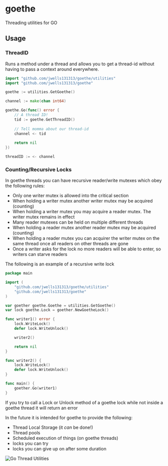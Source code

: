 [//]: # " DO NOT ALTER OR REMOVE COPYRIGHT NOTICES OR THIS HEADER. "
[//]: # "  "
[//]: # " Copyright (c) 2018 Oracle and/or its affiliates. All rights reserved. "
[//]: # "  "
[//]: # " The contents of this file are subject to the terms of either the GNU "
[//]: # " General Public License Version 2 only (''GPL'') or the Common Development "
[//]: # " and Distribution License(''CDDL'') (collectively, the ''License'').  You "
[//]: # " may not use this file except in compliance with the License.  You can "
[//]: # " obtain a copy of the License at "
[//]: # " https://oss.oracle.com/licenses/CDDL+GPL-1.1 "
[//]: # " or LICENSE.txt.  See the License for the specific "
[//]: # " language governing permissions and limitations under the License. "
[//]: # "  "
[//]: # " When distributing the software, include this License Header Notice in each "
[//]: # " file and include the License file at LICENSE.txt. "
[//]: # "  "
[//]: # " GPL Classpath Exception: "
[//]: # " Oracle designates this particular file as subject to the ''Classpath'' "
[//]: # " exception as provided by Oracle in the GPL Version 2 section of the License "
[//]: # " file that accompanied this code. "
[//]: # "  "
[//]: # " Modifications: "
[//]: # " If applicable, add the following below the License Header, with the fields "
[//]: # " enclosed by brackets [] replaced by your own identifying information: "
[//]: # " ''Portions Copyright [year] [name of copyright owner]'' "
[//]: # "  "
[//]: # " Contributor(s): "
[//]: # " If you wish your version of this file to be governed by only the CDDL or "
[//]: # " only the GPL Version 2, indicate your decision by adding ''[Contributor] "
[//]: # " elects to include this software in this distribution under the [CDDL or GPL "
[//]: # " Version 2] license.''  If you don't indicate a single choice of license, a "
[//]: # " recipient has the option to distribute your version of this file under "
[//]: # " either the CDDL, the GPL Version 2 or to extend the choice of license to "
[//]: # " its licensees as provided above.  However, if you add GPL Version 2 code "
[//]: # " and therefore, elected the GPL Version 2 license, then the option applies "
[//]: # " only if the new code is made subject to such option by the copyright "
[//]: # " holder. "

# goethe

Threading utilities for GO

## Usage

### ThreadID

Runs a method under a thread and allows you to get a thread-id without having to
pass a context around everywhere.

```go
import "github.com/jwells131313/goethe/utilities"
import "github.com/jwells131313/goethe"

goethe := utilities.GetGoethe()

channel := make(chan int64)

goethe.Go(func() error {
    // A thread ID!
    tid := goethe.GetThreadID()
    
    // Tell momma about our thread-id
    channel <- tid
    
    return nil
})

threadID := <- channel
```

### Counting/Recursive Locks

In goethe threads you can have recursive reader/write mutexes which obey the following rules:

* Only one writer mutex is allowed into the critical section
* When holding a writer mutex another writer mutex may be acquired (counting)
* When holding a writer mutex you may acquire a reader mutex.  The writer mutex remains in effect
* Many reader mutexes can be held on multiple different threads
* When holding a reader mutex another reader mutex may be acquired (counting)
* When holding a reader mutex you can acquirer the writer mutex on the same thread once all readers on other threads are gone
* Once a writer asks for the lock no more readers will be able to enter, so writers can starve readers

The following is an example of a recursive write lock
```go
package main

import (
	"github.com/jwells131313/goethe/utilities"
	"github.com/jwells131313/goethe"
)

var goether goethe.Goethe = utilities.GetGoethe()
var lock goethe.Lock = goether.NewGoetheLock()

func writer1() error {
	lock.WriteLock()
	defer lock.WriteUnlock()

	writer2()

	return nil
}

func writer2() {
	lock.WriteLock()
	defer lock.WriteUnlock()
}

func main() {
	goether.Go(writer1)
}
```

If you try to call a Lock or Unlock method of a goethe lock while not inside a goethe thread it
will return an error

In the future it is intended for goethe to provide the following:

* Thread Local Storage (it *can* be done!)
* Thread pools
* Scheduled execution of things (on goethe threads)
* locks you can try
* locks you can give up on after some duration

![](https://github.com/jwells131313/goethe/blob/master/images/goth.jpg "Go Thread Utilities")
